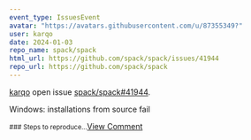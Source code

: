 ```yaml
---
event_type: IssuesEvent
avatar: "https://avatars.githubusercontent.com/u/87355349?"
user: karqo
date: 2024-01-03
repo_name: spack/spack
html_url: https://github.com/spack/spack/issues/41944
repo_url: https://github.com/spack/spack
---
```


<a href='https://github.com/karqo' target='_blank'>karqo</a> open issue <a href='https://github.com/spack/spack/issues/41944' target='_blank'>spack/spack#41944</a>.

<p>Windows: installations from source fail</p><small>### Steps to reproduce...</small><a href='https://github.com/spack/spack/issues/41944' target='_blank'>View Comment</a>